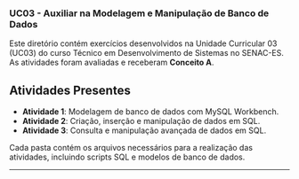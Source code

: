 ### UC03 - Auxiliar na Modelagem e Manipulação de Banco de Dados

Este diretório contém exercícios desenvolvidos na Unidade Curricular 03 (UC03) do curso Técnico em Desenvolvimento de Sistemas no SENAC-ES. As atividades foram avaliadas e receberam **Conceito A**.

## Atividades Presentes
- **Atividade 1**: Modelagem de banco de dados com MySQL Workbench.
- **Atividade 2**: Criação, inserção e manipulação de dados em SQL.
- **Atividade 3**: Consulta e manipulação avançada de dados em SQL.

Cada pasta contém os arquivos necessários para a realização das atividades, incluindo scripts SQL e modelos de banco de dados.

---
